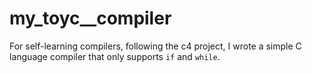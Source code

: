 # my_toyc__compiler
For self-learning compilers, following the c4 project, I wrote a simple C language compiler that only supports `if` and `while`.
